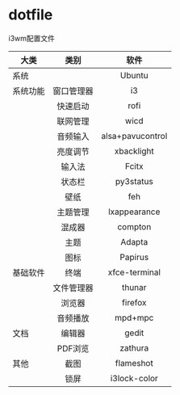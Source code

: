 # dotfile
i3wm配置文件

|大类|类别|软件|
|--|:--:|:--:|
|系统| |Ubuntu|
|系统功能|窗口管理器|i3|
||快速启动|rofi
|  |联网管理|wicd|
|  |音频输入|alsa+pavucontrol|
|  |亮度调节|xbacklight|
|  |输入法|Fcitx|
|  |状态栏|py3status|
|  |壁纸|feh|
|  |主题管理|lxappearance|
|  |混成器|compton|
|  |主题|Adapta|
|  |图标|Papirus|
|基础软件|终端|xfce-terminal|
|  |文件管理器|thunar|
|  |浏览器|firefox|
|  |音频播放|mpd+mpc|
|文档|编辑器|gedit|
|  |PDF浏览|zathura|
|其他|截图|flameshot|
|  |锁屏|i3lock-color|

